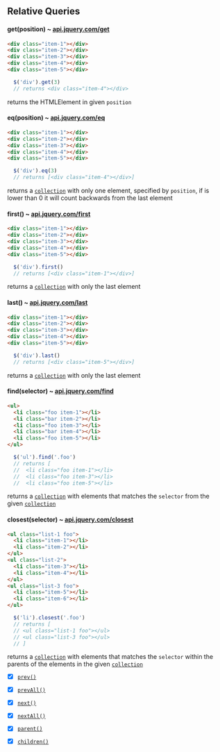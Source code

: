 
## Relative Queries

#### get(position) ~ [api.jquery.com/get](http://api.jquery.com/get/)

``` html
<div class="item-1"></div>
<div class="item-2"></div>
<div class="item-3"></div>
<div class="item-4"></div>
<div class="item-5"></div>
```
``` js
  $('div').get(3)
  // returns <div class="item-4"></div>
```
returns the HTMLElement in given `position`

#### eq(position) ~ [api.jquery.com/eq](http://api.jquery.com/eq/)

``` html
<div class="item-1"></div>
<div class="item-2"></div>
<div class="item-3"></div>
<div class="item-4"></div>
<div class="item-5"></div>
```
``` js
  $('div').eq(3)
  // returns [<div class="item-4"></div>]
```
returns a [`collection`](#foot-notes) with only one element, specified by `position`, if is lower than 0 it will count backwards from the last element

#### first() ~ [api.jquery.com/first](http://api.jquery.com/first/)

``` html
<div class="item-1"></div>
<div class="item-2"></div>
<div class="item-3"></div>
<div class="item-4"></div>
<div class="item-5"></div>
```
``` js
  $('div').first()
  // returns [<div class="item-1"></div>]
```
returns a [`collection`](#foot-notes) with only the last element

#### last() ~ [api.jquery.com/last](http://api.jquery.com/last/)

``` html
<div class="item-1"></div>
<div class="item-2"></div>
<div class="item-3"></div>
<div class="item-4"></div>
<div class="item-5"></div>
```
``` js
  $('div').last()
  // returns [<div class="item-5"></div>]
```
returns a [`collection`](#foot-notes) with only the last element

#### find(selector) ~ [api.jquery.com/find](http://api.jquery.com/find/)

``` html
<ul>
  <li class="foo item-1"></li>
  <li class="bar item-2"></li>
  <li class="foo item-3"></li>
  <li class="bar item-4"></li>
  <li class="foo item-5"></li>
</ul>
```
``` js
  $('ul').find('.foo')
  // returns [
  //  <li class="foo item-1"></li>
  //  <li class="foo item-3"></li>
  //  <li class="foo item-5"></li>
```
returns a [`collection`](#foot-notes) with elements that matches the `selector` from the given [`collection`](#foot-notes)

#### closest(selector) ~ [api.jquery.com/closest](http://api.jquery.com/closest/)

``` html
<ul class="list-1 foo">
  <li class="item-1"></li>
  <li class="item-2"></li>
</ul>
<ul class="list-2">
  <li class="item-3"></li>
  <li class="item-4"></li>
</ul>
<ul class="list-3 foo">
  <li class="item-5"></li>
  <li class="item-6"></li>
</ul>
```
``` js
  $('li').closest('.foo')
  // returns [
  // <ul class="list-1 foo"></ul>
  // <ul class="list-3 foo"></ul>
  // ]
```
returns a [`collection`](#foot-notes) with elements that matches the `selector` within the parents of the elements in the given [`collection`](#foot-notes)

- [x] [`prev()`](http://api.jquery.com/next/)
- [x] [`prevAll()`](http://api.jquery.com/next/)
- [x] [`next()`](http://api.jquery.com/next/)
- [x] [`nextAll()`](http://api.jquery.com/next/)

- [x] [`parent()`](http://api.jquery.com/parent/)
- [x] [`children()`](http://api.jquery.com/children/)

